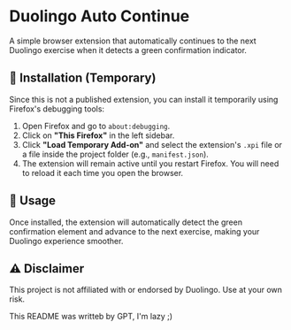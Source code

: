 # Duolingo Auto Continue

A simple browser extension that automatically continues to the next Duolingo exercise when it detects a green confirmation indicator.

## 🔧 Installation (Temporary)

Since this is not a published extension, you can install it temporarily using Firefox's debugging tools:

1. Open Firefox and go to `about:debugging`.  
2. Click on **"This Firefox"** in the left sidebar.  
3. Click **"Load Temporary Add-on"** and select the extension's `.xpi` file or a file inside the project folder (e.g., `manifest.json`).  
4. The extension will remain active until you restart Firefox. You will need to reload it each time you open the browser.

## 🚀 Usage

Once installed, the extension will automatically detect the green confirmation element and advance to the next exercise, making your Duolingo experience smoother.

## ⚠️ Disclaimer

This project is not affiliated with or endorsed by Duolingo. Use at your own risk.



This README was writteb by GPT, I'm lazy ;)
